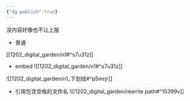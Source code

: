 ```yaml
---
{"dg-publish":true}
---
```



没内容好像也不让上报


- 普通

[[1202_digital_garden/n1#^s7u31z]]

- embed 
![[1202_digital_garden/n1#^s7u31z]]


![[1202_digital_garden/n1_下划线#^p5mrjr]]


- 引用包含空格的文件名
![[1202_digital_garden/rewrite path#^10399v]]